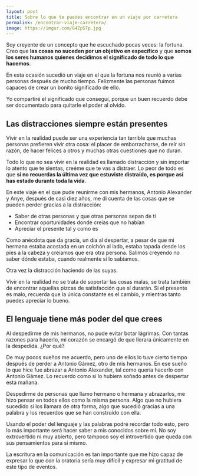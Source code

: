 ```yaml
---
layout: post
title: Sobre lo que te puedes encontrar en un viaje por carretera
permalink: /encontrar-viaje-carretera/
image: https://imgur.com/G4ZpSTp.jpg
---
```

Soy creyente de un concepto que he escuchado pocas veces: la fortuna. Creo que **las cosas no suceden por un objetivo en específico** y que **somos los seres humanos quienes decidimos el significado de todo lo que hacemos**.

En esta ocasión sucedió un viaje en el que la fortuna nos reunió a varias personas después de mucho tiempo. Felizmente las personas fuimos capaces de crear un bonito significado de ello.

Yo compartiré el significado que conseguí, porque un buen recuerdo debe ser documentado para quitarle el poder al olvido.

## Las distracciones siempre están presentes
Vivir en la realidad puede ser una experiencia tan terrible que muchas personas prefieren vivir otra cosa: el placer de emborracharse, de reír sin razón, de hacer felices a otros y muchas otras cuestiones que no duran.

Todo lo que no sea vivir en la realidad es llamado distracción y sin importar lo atento que te sientas, creéme que te vas a distraer. Lo peor de todo es que **si no recuerdas la última vez que estuviste distraído, es porque así has estado durante toda la vida**.

En este viaje en el que pude reunirme con mis hermanos, Antonio Alexander y Anye, después de casi diez años, me di cuenta de las cosas que se pueden perder gracias a la distracción:

- Saber de otras personas y que otras personas sepan de ti
- Encontrar oportunidades donde creías que no habían
- Apreciar el presente tal y como es

Como anécdota que da gracia, un día al despertar, a pesar de que mi hermana estaba acostada en un colchón al lado, estaba tapada desde los pies a la cabeza y creíamos que era otra persona. Salimos creyendo no saber dónde estaba, cuando realmente sí lo sabíamos.

Otra vez la distracción haciendo de las suyas.

Vivir en la realidad no se trata de soportar las cosas malas, se trata también de encontrar aquellas pizcas de satisfacción que sí durarán. Si el presente es malo, recuerda que la única constante es el cambio, y mientras tanto puedes apreciar lo bueno.

## El lenguaje tiene más poder del que crees
Al despedirme de mis hermanos, no pude evitar botar lágrimas. Con tantas razones para hacerlo, mi corazón se encargó de que llorara únicamente en la despedida. ¿Por qué?

De muy pocos sueños me acuerdo, pero uno de ellos lo tuve cierto tiempo después de perder a Antonio Gámez, otro de mis hermanos. En ese sueño lo que hice fue abrazar a Antonio Alexander, tal como quería hacerlo con Antonio Gámez. Lo recuerdo como si lo hubiera soñado antes de despertar esta mañana.

Despedirme de personas que llamo hermano o hermana y abrazarlos, me hizo pensar en todos ellos como la misma persona. Algo que no hubiera sucedido si los llamara de otra forma, algo que sucedió gracias a una palabra y los recuerdos que se han construído con ella.

Usando el poder del lenguaje y las palabras podré recordar todo esto, pero lo más importante será hacer saber a mis conocidos sobre mí. No soy extrovertido ni muy abierto, pero tampoco soy el introvertido que queda con sus pensamientos para sí mismo.

La escritura en la comunicación es tan importante que me hizo capaz de expresar lo que con la oratoria sería muy difícil y expresar mi gratitud de este tipo de eventos.